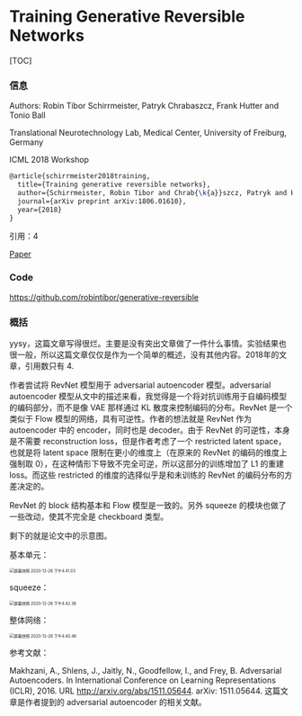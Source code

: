 # Training Generative Reversible Networks

[TOC]

### 信息

Authors: Robin Tibor Schirrmeister, Patryk Chrabaszcz, Frank Hutter and Tonio Ball

Translational Neurotechnology Lab, Medical Center, University of Freiburg, Germany

ICML 2018 Workshop

```latex
@article{schirrmeister2018training,
  title={Training generative reversible networks},
  author={Schirrmeister, Robin Tibor and Chrab{\k{a}}szcz, Patryk and Hutter, Frank and Ball, Tonio},
  journal={arXiv preprint arXiv:1806.01610},
  year={2018}
}
```

引用：4

[Paper](/Users/xieyutong/Documents/Research/PaperReading/Papers/training-generative-reversible-networks.pdf)



### Code

https://github.com/robintibor/generative-reversible



### 概括

yysy，这篇文章写得很烂。主要是没有突出文章做了一件什么事情。实验结果也很一般，所以这篇文章仅仅是作为一个简单的概述，没有其他内容。2018年的文章，引用数只有 4.

作者尝试将 RevNet 模型用于 adversarial autoencoder 模型。adversarial autoencoder 模型从文中的描述来看，我觉得是一个将对抗训练用于自编码模型的编码部分，而不是像 VAE 那样通过 KL 散度来控制编码的分布。RevNet 是一个类似于 Flow 模型的网络，具有可逆性。作者的想法就是 RevNet 作为 autoencoder 中的 encoder，同时也是 decoder。由于 RevNet 的可逆性，本身是不需要 reconstruction loss，但是作者考虑了一个 restricted latent space，也就是将 latent space 限制在更小的维度上（在原来的 RevNet 的编码的维度上强制取 0），在这种情形下导致不完全可逆，所以这部分的训练增加了 L1 的重建 loss。而这些 restricted 的维度的选择似乎是和未训练的 RevNet 的编码分布的方差决定的。

RevNet 的 block 结构基本和 Flow 模型是一致的。另外 squeeze 的模块也做了一些改动，使其不完全是 checkboard 类型。

剩下的就是论文中的示意图。

基本单元：

<img src="/Users/xieyutong/Pictures/screenshot/屏幕快照 2020-12-26 下午4.41.03.png" alt="屏幕快照 2020-12-26 下午4.41.03" style="zoom:50%;" />

squeeze：

<img src="/Users/xieyutong/Pictures/screenshot/屏幕快照 2020-12-26 下午4.42.36.png" alt="屏幕快照 2020-12-26 下午4.42.36" style="zoom:50%;" />

整体网络：

<img src="/Users/xieyutong/Pictures/screenshot/屏幕快照 2020-12-26 下午4.40.46.png" alt="屏幕快照 2020-12-26 下午4.40.46" style="zoom:50%;" />

参考文献：

Makhzani, A., Shlens, J., Jaitly, N., Goodfellow, I., and Frey, B. Adversarial Autoencoders. In International Conference on Learning Representations (ICLR), 2016. URL http://arxiv.org/abs/1511.05644. arXiv: 1511.05644. 这篇文章是作者提到的 adversarial autoencoder 的相关文献。